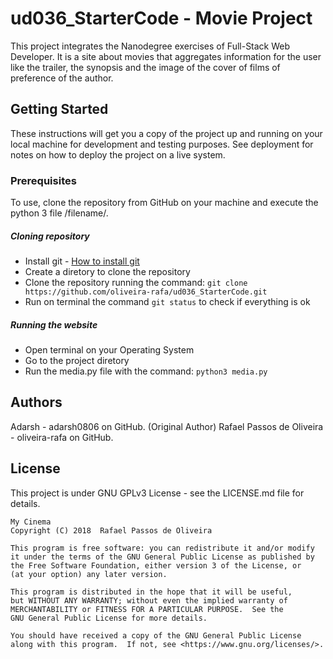 # ud036_StarterCode - Movie Project

This project integrates the Nanodegree exercises of Full-Stack Web Developer. It is a site about movies that aggregates information for the user like the trailer, the synopsis and the image of the cover of films of preference of the author.

## Getting Started

These instructions will get you a copy of the project up and running on your local machine for development and testing purposes. See deployment for notes on how to deploy the project on a live system.

### Prerequisites

To use, clone the repository from GitHub on your machine and execute the python 3 file /filename/.

##### Cloning repository

- Install git - [How to install git](https://git-scm.com/book/en/v2/Getting-Started-Installing-Git)
- Create a diretory to clone the repository
- Clone the repository running the command:
`git clone https://github.com/oliveira-rafa/ud036_StarterCode.git`
- Run on terminal the command `git status` to check if everything is ok

##### Running the website

- Open terminal on your Operating System
- Go to the project diretory
- Run the media.py file with the command:
`python3 media.py`

## Authors

Adarsh - adarsh0806 on GitHub. (Original Author)
Rafael Passos de Oliveira - oliveira-rafa on GitHub.

## License

This project is under GNU GPLv3 License - see the LICENSE.md file for details.

    My Cinema
    Copyright (C) 2018  Rafael Passos de Oliveira

    This program is free software: you can redistribute it and/or modify
    it under the terms of the GNU General Public License as published by
    the Free Software Foundation, either version 3 of the License, or
    (at your option) any later version.

    This program is distributed in the hope that it will be useful,
    but WITHOUT ANY WARRANTY; without even the implied warranty of
    MERCHANTABILITY or FITNESS FOR A PARTICULAR PURPOSE.  See the
    GNU General Public License for more details.

    You should have received a copy of the GNU General Public License
    along with this program.  If not, see <https://www.gnu.org/licenses/>.
